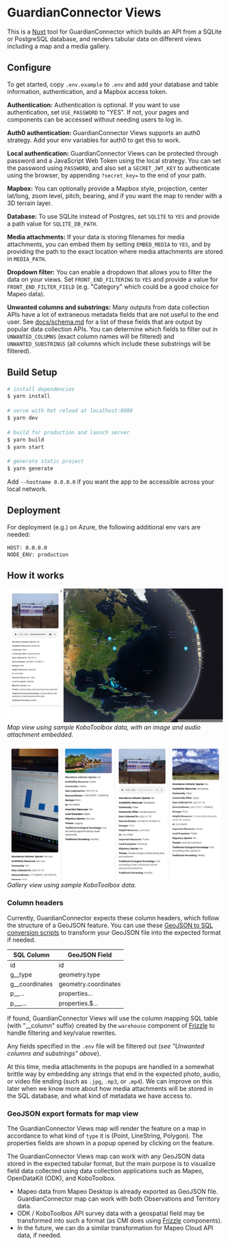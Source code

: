 # GuardianConnector Views

This is a [Nuxt](https://nuxt.com/) tool for GuardianConnector which builds an API from a SQLite or PostgreSQL database, and renders tabular data on different views including a map and a media gallery.

## Configure

To get started, copy `.env.example` to `.env` and add your database and table information, authentication, and a Mapbox access token.

**Authentication:** Authentication is optional. If you want to use authentication, set `USE_PASSWORD` to "YES". If not, your pages and components can be accessed without needing users to log in.

**Auth0 authentication:** GuardianConnector Views supports an auth0 strategy. Add your env variables for auth0 to get this to work. 

**Local authentication:** GuardianConnector Views can be protected through password and a JavaScript Web Token using the local strategy. You can set the password using `PASSWORD`, and also set a `SECRET_JWT_KEY` to authenticate using the browser, by appending `?secret_key=` to the end of your path.

**Mapbox:** You can optionally provide a Mapbox style, projection, center lat/long, zoom level, pitch, bearing, and if you want the map to render with a 3D terrain layer.

**Database:** To use SQLite instead of Postgres, set  `SQLITE` to `YES` and provide a path value for `SQLITE_DB_PATH`.

**Media attachments:** If your data is storing filenames for media attachments, you can embed them by setting `EMBED_MEDIA` to `YES`, and by providing the path to the exact location where media attachments are stored in `MEDIA_PATH`.

**Dropdown filter:** You can enable a dropdown that allows you to filter the data on your views. Set `FRONT_END_FILTERING` to `YES` and provide a value for `FRONT_END_FILTER_FIELD` (e.g. "Category" which could be a good choice for Mapeo data).

**Unwanted columns and substrings:** Many outputs from data collection APIs have a lot of extraneous metadata fields that are not useful to the end user. See [docs/schema.md](docs/schema.md) for a list of these fields that are output by popular data collection APIs. You can determine which fields to filter out in `UNWANTED_COLUMNS` (exact column names will be filtered) and `UNWANTED_SUBSTRINGS` (all columns which include these substrings will be filtered).

## Build Setup

```bash
# install dependencies
$ yarn install

# serve with hot reload at localhost:8080
$ yarn dev

# build for production and launch server
$ yarn build
$ yarn start

# generate static project
$ yarn generate
```

Add `--hostname 0.0.0.0` if you want the app to be accessible across your local network.

## Deployment

For deployment (e.g.) on Azure, the following additional env vars are needed:

```
HOST: 0.0.0.0
NODE_ENV: production
```

## How it works

![GuardianConnector Map with KoboToolbox data](docs/GuardianConnector-Map.jpg)
_Map view using sample KoboToolbox data, with an image and audio attachment embedded._

![GuardianConnector Gallery with KoboToolbox data](docs/GuardianConnector-Gallery.jpg)
_Gallery view using sample KoboToolbox data._

### Column headers ###

Currently, GuardianConnector expects these column headers, which follow the structure of a GeoJSON feature. You can use these [GeoJSON to SQL conversion scripts](https://github.com/rudokemper/geojson-csv-sql-conversion-tools) to transform your GeoJSON file into the expected format if needed.

| SQL Column | GeoJSON Field |
|------------|---------------|
| id         | id            |
| g\_\_type    | geometry.type |
| g\_\_coordinates | geometry.coordinates |
| p\_\_...     | properties... |
| p\_\_\_...     | properties.$... |

If found, GuardianConnector Views will use the column mapping SQL table (with "__column" suffix) created by the `warehouse` component of [Frizzle](https://github.com/ConservationMetrics/frizzle) to handle filtering and key/value rewrites.

 Any fields specified in the `.env` file will be filtered out (*see "Unwanted columns and substrings" above*).

At this time, media attachments in the popups are handled in a somewhat brittle way by embedding any strings that end in the expected photo, audio, or video file ending (such as `.jpg`, `.mp3`, or `.mp4`). We can improve on this later when we know more about how media attachments will be stored in the SQL database, and what kind of metadata we have access to.

### GeoJSON export formats for map view ###

The GuardianConnector Views map will render the feature on a map in accordance to what kind of `type` it is (Point, LineString, Polygon). The properties fields are shown in a popup opened by clicking on the feature.

The GuardianConnector Views map can work with any GeoJSON data stored in the expected tabular format, but the main purpose is to visualize field data collected using data collection applications such as Mapeo, OpenDataKit (ODK), and KoboToolbox. 

* Mapeo data from Mapeo Desktop is already exported as GeoJSON file. GuardianConnector map can work with both Observations and Territory data.
* ODK / KoboToolbox API survey data with a geospatial field may be transformed into such a format (as CMI does using [Frizzle](https://github.com/ConservationMetrics/frizzle) components).
* In the future, we can do a similar transformation for Mapeo Cloud API data, if needed.